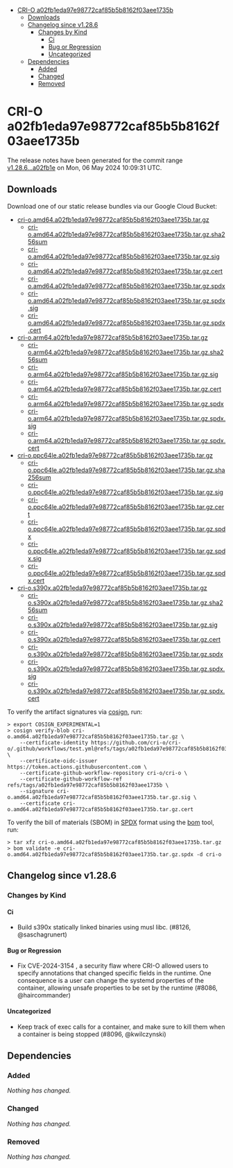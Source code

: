 - [CRI-O a02fb1eda97e98772caf85b5b8162f03aee1735b](#cri-o-a02fb1eda97e98772caf85b5b8162f03aee1735b)
  - [Downloads](#downloads)
  - [Changelog since v1.28.6](#changelog-since-v1286)
    - [Changes by Kind](#changes-by-kind)
      - [Ci](#ci)
      - [Bug or Regression](#bug-or-regression)
      - [Uncategorized](#uncategorized)
  - [Dependencies](#dependencies)
    - [Added](#added)
    - [Changed](#changed)
    - [Removed](#removed)

# CRI-O a02fb1eda97e98772caf85b5b8162f03aee1735b

The release notes have been generated for the commit range
[v1.28.6...a02fb1e](https://github.com/cri-o/cri-o/compare/v1.28.6...a02fb1eda97e98772caf85b5b8162f03aee1735b) on Mon, 06 May 2024 10:09:31 UTC.

## Downloads

Download one of our static release bundles via our Google Cloud Bucket:

- [cri-o.amd64.a02fb1eda97e98772caf85b5b8162f03aee1735b.tar.gz](https://storage.googleapis.com/cri-o/artifacts/cri-o.amd64.a02fb1eda97e98772caf85b5b8162f03aee1735b.tar.gz)
  - [cri-o.amd64.a02fb1eda97e98772caf85b5b8162f03aee1735b.tar.gz.sha256sum](https://storage.googleapis.com/cri-o/artifacts/cri-o.amd64.a02fb1eda97e98772caf85b5b8162f03aee1735b.tar.gz.sha256sum)
  - [cri-o.amd64.a02fb1eda97e98772caf85b5b8162f03aee1735b.tar.gz.sig](https://storage.googleapis.com/cri-o/artifacts/cri-o.amd64.a02fb1eda97e98772caf85b5b8162f03aee1735b.tar.gz.sig)
  - [cri-o.amd64.a02fb1eda97e98772caf85b5b8162f03aee1735b.tar.gz.cert](https://storage.googleapis.com/cri-o/artifacts/cri-o.amd64.a02fb1eda97e98772caf85b5b8162f03aee1735b.tar.gz.cert)
  - [cri-o.amd64.a02fb1eda97e98772caf85b5b8162f03aee1735b.tar.gz.spdx](https://storage.googleapis.com/cri-o/artifacts/cri-o.amd64.a02fb1eda97e98772caf85b5b8162f03aee1735b.tar.gz.spdx)
  - [cri-o.amd64.a02fb1eda97e98772caf85b5b8162f03aee1735b.tar.gz.spdx.sig](https://storage.googleapis.com/cri-o/artifacts/cri-o.amd64.a02fb1eda97e98772caf85b5b8162f03aee1735b.tar.gz.spdx.sig)
  - [cri-o.amd64.a02fb1eda97e98772caf85b5b8162f03aee1735b.tar.gz.spdx.cert](https://storage.googleapis.com/cri-o/artifacts/cri-o.amd64.a02fb1eda97e98772caf85b5b8162f03aee1735b.tar.gz.spdx.cert)
- [cri-o.arm64.a02fb1eda97e98772caf85b5b8162f03aee1735b.tar.gz](https://storage.googleapis.com/cri-o/artifacts/cri-o.arm64.a02fb1eda97e98772caf85b5b8162f03aee1735b.tar.gz)
  - [cri-o.arm64.a02fb1eda97e98772caf85b5b8162f03aee1735b.tar.gz.sha256sum](https://storage.googleapis.com/cri-o/artifacts/cri-o.arm64.a02fb1eda97e98772caf85b5b8162f03aee1735b.tar.gz.sha256sum)
  - [cri-o.arm64.a02fb1eda97e98772caf85b5b8162f03aee1735b.tar.gz.sig](https://storage.googleapis.com/cri-o/artifacts/cri-o.arm64.a02fb1eda97e98772caf85b5b8162f03aee1735b.tar.gz.sig)
  - [cri-o.arm64.a02fb1eda97e98772caf85b5b8162f03aee1735b.tar.gz.cert](https://storage.googleapis.com/cri-o/artifacts/cri-o.arm64.a02fb1eda97e98772caf85b5b8162f03aee1735b.tar.gz.cert)
  - [cri-o.arm64.a02fb1eda97e98772caf85b5b8162f03aee1735b.tar.gz.spdx](https://storage.googleapis.com/cri-o/artifacts/cri-o.arm64.a02fb1eda97e98772caf85b5b8162f03aee1735b.tar.gz.spdx)
  - [cri-o.arm64.a02fb1eda97e98772caf85b5b8162f03aee1735b.tar.gz.spdx.sig](https://storage.googleapis.com/cri-o/artifacts/cri-o.arm64.a02fb1eda97e98772caf85b5b8162f03aee1735b.tar.gz.spdx.sig)
  - [cri-o.arm64.a02fb1eda97e98772caf85b5b8162f03aee1735b.tar.gz.spdx.cert](https://storage.googleapis.com/cri-o/artifacts/cri-o.arm64.a02fb1eda97e98772caf85b5b8162f03aee1735b.tar.gz.spdx.cert)
- [cri-o.ppc64le.a02fb1eda97e98772caf85b5b8162f03aee1735b.tar.gz](https://storage.googleapis.com/cri-o/artifacts/cri-o.ppc64le.a02fb1eda97e98772caf85b5b8162f03aee1735b.tar.gz)
  - [cri-o.ppc64le.a02fb1eda97e98772caf85b5b8162f03aee1735b.tar.gz.sha256sum](https://storage.googleapis.com/cri-o/artifacts/cri-o.ppc64le.a02fb1eda97e98772caf85b5b8162f03aee1735b.tar.gz.sha256sum)
  - [cri-o.ppc64le.a02fb1eda97e98772caf85b5b8162f03aee1735b.tar.gz.sig](https://storage.googleapis.com/cri-o/artifacts/cri-o.ppc64le.a02fb1eda97e98772caf85b5b8162f03aee1735b.tar.gz.sig)
  - [cri-o.ppc64le.a02fb1eda97e98772caf85b5b8162f03aee1735b.tar.gz.cert](https://storage.googleapis.com/cri-o/artifacts/cri-o.ppc64le.a02fb1eda97e98772caf85b5b8162f03aee1735b.tar.gz.cert)
  - [cri-o.ppc64le.a02fb1eda97e98772caf85b5b8162f03aee1735b.tar.gz.spdx](https://storage.googleapis.com/cri-o/artifacts/cri-o.ppc64le.a02fb1eda97e98772caf85b5b8162f03aee1735b.tar.gz.spdx)
  - [cri-o.ppc64le.a02fb1eda97e98772caf85b5b8162f03aee1735b.tar.gz.spdx.sig](https://storage.googleapis.com/cri-o/artifacts/cri-o.ppc64le.a02fb1eda97e98772caf85b5b8162f03aee1735b.tar.gz.spdx.sig)
  - [cri-o.ppc64le.a02fb1eda97e98772caf85b5b8162f03aee1735b.tar.gz.spdx.cert](https://storage.googleapis.com/cri-o/artifacts/cri-o.ppc64le.a02fb1eda97e98772caf85b5b8162f03aee1735b.tar.gz.spdx.cert)
- [cri-o.s390x.a02fb1eda97e98772caf85b5b8162f03aee1735b.tar.gz](https://storage.googleapis.com/cri-o/artifacts/cri-o.s390x.a02fb1eda97e98772caf85b5b8162f03aee1735b.tar.gz)
  - [cri-o.s390x.a02fb1eda97e98772caf85b5b8162f03aee1735b.tar.gz.sha256sum](https://storage.googleapis.com/cri-o/artifacts/cri-o.s390x.a02fb1eda97e98772caf85b5b8162f03aee1735b.tar.gz.sha256sum)
  - [cri-o.s390x.a02fb1eda97e98772caf85b5b8162f03aee1735b.tar.gz.sig](https://storage.googleapis.com/cri-o/artifacts/cri-o.s390x.a02fb1eda97e98772caf85b5b8162f03aee1735b.tar.gz.sig)
  - [cri-o.s390x.a02fb1eda97e98772caf85b5b8162f03aee1735b.tar.gz.cert](https://storage.googleapis.com/cri-o/artifacts/cri-o.s390x.a02fb1eda97e98772caf85b5b8162f03aee1735b.tar.gz.cert)
  - [cri-o.s390x.a02fb1eda97e98772caf85b5b8162f03aee1735b.tar.gz.spdx](https://storage.googleapis.com/cri-o/artifacts/cri-o.s390x.a02fb1eda97e98772caf85b5b8162f03aee1735b.tar.gz.spdx)
  - [cri-o.s390x.a02fb1eda97e98772caf85b5b8162f03aee1735b.tar.gz.spdx.sig](https://storage.googleapis.com/cri-o/artifacts/cri-o.s390x.a02fb1eda97e98772caf85b5b8162f03aee1735b.tar.gz.spdx.sig)
  - [cri-o.s390x.a02fb1eda97e98772caf85b5b8162f03aee1735b.tar.gz.spdx.cert](https://storage.googleapis.com/cri-o/artifacts/cri-o.s390x.a02fb1eda97e98772caf85b5b8162f03aee1735b.tar.gz.spdx.cert)

To verify the artifact signatures via [cosign](https://github.com/sigstore/cosign), run:

```console
> export COSIGN_EXPERIMENTAL=1
> cosign verify-blob cri-o.amd64.a02fb1eda97e98772caf85b5b8162f03aee1735b.tar.gz \
    --certificate-identity https://github.com/cri-o/cri-o/.github/workflows/test.yml@refs/tags/a02fb1eda97e98772caf85b5b8162f03aee1735b \
    --certificate-oidc-issuer https://token.actions.githubusercontent.com \
    --certificate-github-workflow-repository cri-o/cri-o \
    --certificate-github-workflow-ref refs/tags/a02fb1eda97e98772caf85b5b8162f03aee1735b \
    --signature cri-o.amd64.a02fb1eda97e98772caf85b5b8162f03aee1735b.tar.gz.sig \
    --certificate cri-o.amd64.a02fb1eda97e98772caf85b5b8162f03aee1735b.tar.gz.cert
```

To verify the bill of materials (SBOM) in [SPDX](https://spdx.org) format using the [bom](https://sigs.k8s.io/bom) tool, run:

```console
> tar xfz cri-o.amd64.a02fb1eda97e98772caf85b5b8162f03aee1735b.tar.gz
> bom validate -e cri-o.amd64.a02fb1eda97e98772caf85b5b8162f03aee1735b.tar.gz.spdx -d cri-o
```

## Changelog since v1.28.6

### Changes by Kind

#### Ci
 - Build s390x statically linked binaries using musl libc. (#8126, @saschagrunert)

#### Bug or Regression
 - Fix CVE-2024-3154 , a security flaw where CRI-O allowed users to specify annotations that changed specific fields in the runtime. One consequence is a user can change the systemd properties of the container, allowing unsafe properties to be set by the runtime (#8086, @haircommander)

#### Uncategorized
 - Keep track of exec calls for a container, and make sure to kill them when a container is being stopped (#8096, @kwilczynski)

## Dependencies

### Added
_Nothing has changed._

### Changed
_Nothing has changed._

### Removed
_Nothing has changed._
